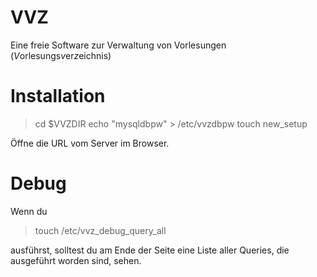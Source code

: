 # VVZ
Eine freie Software zur Verwaltung von Vorlesungen (*V*orlesungs*v*er*z*eichnis)

# Installation

> cd $VVZDIR
> echo "mysqldbpw" > /etc/vvzdbpw
> touch new_setup

Öffne die URL vom Server im Browser.

# Debug

Wenn du 

> touch /etc/vvz_debug_query_all

ausführst, solltest du am Ende der Seite eine Liste aller Queries, die ausgeführt worden sind, sehen.
